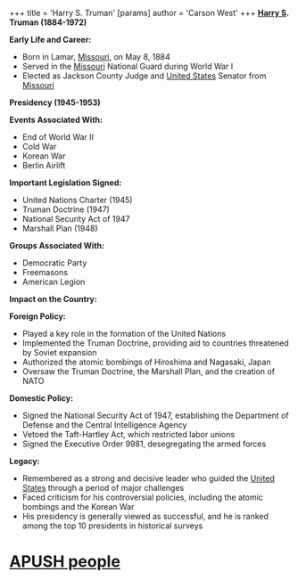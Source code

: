+++
 title = 'Harry S. Truman'
[params]
	author = 'Carson West'
+++
**[Harry S](./../harry-s/). Truman (1884-1972)**

**Early Life and Career:**
* Born in Lamar, [Missouri](./../missouri/), on May 8, 1884
* Served in the [Missouri](./../missouri/) National Guard during World War I
* Elected as Jackson County Judge and [United States](./../united-states/) Senator from [Missouri](./../missouri/)

**Presidency (1945-1953)**

**Events Associated With:**
* End of World War II
* Cold War
* Korean War
* Berlin Airlift

**Important Legislation Signed:**
* United Nations Charter (1945)
* Truman Doctrine (1947)
* National Security Act of 1947
* Marshall Plan (1948)

**Groups Associated With:**
* Democratic Party
* Freemasons
* American Legion

**Impact on the Country:**

**Foreign Policy:**
* Played a key role in the formation of the United Nations
* Implemented the Truman Doctrine, providing aid to countries threatened by Soviet expansion
* Authorized the atomic bombings of Hiroshima and Nagasaki, Japan
* Oversaw the Truman Doctrine, the Marshall Plan, and the creation of NATO

**Domestic Policy:**
* Signed the National Security Act of 1947, establishing the Department of Defense and the Central Intelligence Agency
* Vetoed the Taft-Hartley Act, which restricted labor unions
* Signed the Executive Order 9981, desegregating the armed forces

**Legacy:**
* Remembered as a strong and decisive leader who guided the [United States](./../united-states/) through a period of major challenges
* Faced criticism for his controversial policies, including the atomic bombings and the Korean War
* His presidency is generally viewed as successful, and he is ranked among the top 10 presidents in historical surveys
# [APUSH people](./../apush-people/)